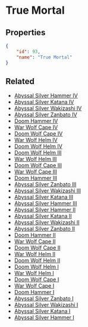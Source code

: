 # True Mortal

<no description available>

## Properties

```json
{
    "id": 93,
    "name": "True Mortal"
}
```

## Related

- [Abyssal Silver Hammer IV](../items/5792-abyssal-silver-hammer-iv.md)
- [Abyssal Silver Katana IV](../items/5796-abyssal-silver-katana-iv.md)
- [Abyssal Silver Wakizashi IV](../items/5800-abyssal-silver-wakizashi-iv.md)
- [Abyssal Silver Zanbato IV](../items/5804-abyssal-silver-zanbato-iv.md)
- [Doom Hammer IV](../items/5808-doom-hammer-iv.md)
- [War Wolf Cape IV](../items/5812-war-wolf-cape-iv.md)
- [Doom Wolf Cape IV](../items/5816-doom-wolf-cape-iv.md)
- [War Wolf Helm IV](../items/5820-war-wolf-helm-iv.md)
- [Doom Wolf Helm IV](../items/5824-doom-wolf-helm-iv.md)
- [Doom Wolf Helm III](../items/5823-doom-wolf-helm-iii.md)
- [War Wolf Helm III](../items/5819-war-wolf-helm-iii.md)
- [Doom  Wolf Cape III](../items/5815-doom-wolf-cape-iii.md)
- [War Wolf Cape III](../items/5811-war-wolf-cape-iii.md)
- [Doom Hammer III](../items/5807-doom-hammer-iii.md)
- [Abyssal Silver Zanbato III](../items/5803-abyssal-silver-zanbato-iii.md)
- [Abyssal Silver Wakizashi III](../items/5799-abyssal-silver-wakizashi-iii.md)
- [Abyssal Silver Katana III](../items/5795-abyssal-silver-katana-iii.md)
- [Abyssal Silver Hammer III](../items/5791-abyssal-silver-hammer-iii.md)
- [Abyssal Silver Hammer II](../items/5790-abyssal-silver-hammer-ii.md)
- [Abyssal Silver Katana II](../items/5794-abyssal-silver-katana-ii.md)
- [Abyssal Silver Wakizashi II](../items/5798-abyssal-silver-wakizashi-ii.md)
- [Abyssal Silver Zanbato II](../items/5802-abyssal-silver-zanbato-ii.md)
- [Doom Hammer II](../items/5806-doom-hammer-ii.md)
- [War Wolf Cape II](../items/5810-war-wolf-cape-ii.md)
- [Doom  Wolf Cape II](../items/5814-doom-wolf-cape-ii.md)
- [War Wolf Helm II](../items/5818-war-wolf-helm-ii.md)
- [Doom Wolf Helm II](../items/5822-doom-wolf-helm-ii.md)
- [Doom Wolf Helm I](../items/5821-doom-wolf-helm-i.md)
- [War Wolf Helm I](../items/5817-war-wolf-helm-i.md)
- [Doom Wolf Cape I](../items/5813-doom-wolf-cape-i.md)
- [War Wolf Cape I](../items/5809-war-wolf-cape-i.md)
- [Doom Hammer I](../items/5805-doom-hammer-i.md)
- [Abyssal Silver Zanbato I](../items/5801-abyssal-silver-zanbato-i.md)
- [Abyssal Silver Wakizashi I](../items/5797-abyssal-silver-wakizashi-i.md)
- [Abyssal Silver Katana I](../items/5793-abyssal-silver-katana-i.md)
- [Abyssal Silver Hammer I](../items/5789-abyssal-silver-hammer-i.md)

